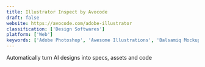 ```yaml
---
title: Illustrator Inspect by Avocode
draft: false 
website: https://avocode.com/adobe-illustrator
classification: ['Design Softwares']
platform: ['Web']
keywords: ['Adobe Photoshop', 'Awesome Illustrations', 'Balsamiq Mockups 3', 'Control Illustrations', 'Dropshipping Illustrations', 'Framer Bridge', 'Handoff by Marvel', 'Handsome Illustrations', 'Humaaans', 'Illustration Gallery', 'Juicy Illustrations', 'Learn SpriteKit by Design+Code', 'Material Palette', 'Paper Illustrations', 'Sketch Plugin Course by Design+Code', 'Stories Illustration Kit', 'Struct Illustrations', 'iOS Design Course']
---
```

Automatically turn AI designs into specs, assets and code